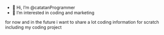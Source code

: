 - 👋 Hi, I’m @catatanProgrammer
- 👀 I’m interested in coding and marketing

for now and in the future i want to share a lot coding information for scratch including my coding project
